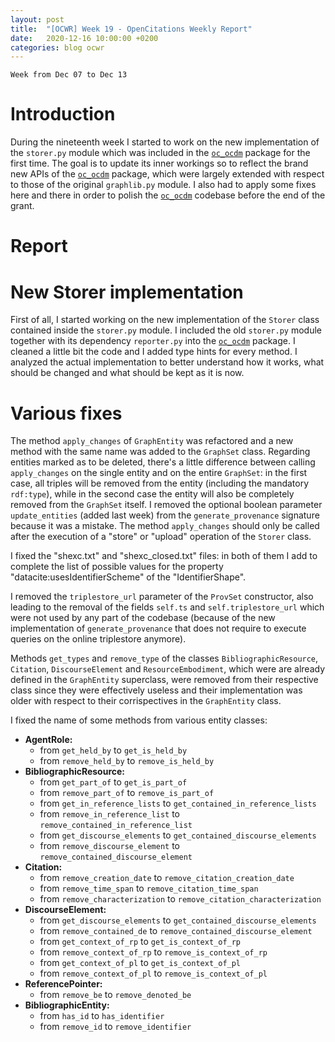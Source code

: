 ```yaml
---
layout: post
title:  "[OCWR] Week 19 - OpenCitations Weekly Report"
date:   2020-12-16 10:00:00 +0200
categories: blog ocwr
---
```

`Week from Dec 07 to Dec 13`

# Introduction
During the nineteenth week I started to work on the new implementation of the `storer.py` module 
which was included in the [`oc_ocdm`][oc_ocdm_github] package for the first time. The goal is to update its inner
workings so to reflect the brand new APIs of the [`oc_ocdm`][oc_ocdm_github] package, which were largely extended with 
respect to those of the original `graphlib.py` module. I also had to apply some fixes here and there
in order to polish the [`oc_ocdm`][oc_ocdm_github] codebase before the end of the grant.

# Report

# New Storer implementation
First of all, I started working on the new implementation of the `Storer` class contained inside the 
`storer.py` module. I included the old `storer.py` module together with its dependency `reporter.py`
into the [`oc_ocdm`][oc_ocdm_github] package. I cleaned a little bit the code and I added type hints
for every method. I analyzed the actual implementation to better understand how it works, what should
be changed and what should be kept as it is now.

# Various fixes
The method `apply_changes` of `GraphEntity` was refactored and a new method with the same name was
added to the `GraphSet` class. Regarding entities marked as to be deleted, there's a little 
difference between calling `apply_changes` on the single entity and on the entire `GraphSet`:
in the first case, all triples will be removed from the entity (including the mandatory `rdf:type`),
while in the second case the entity will also be completely removed from the `GraphSet` itself.
I removed the optional boolean parameter `update_entities` (added last week) from the 
`generate_provenance` signature because it was a mistake. The method `apply_changes` should only be called after the execution of a "store" or "upload" operation of the `Storer` class.

I fixed the "shexc.txt" and "shexc_closed.txt" files: in both of them I add to complete the list
of possible values for the property "datacite:usesIdentifierScheme" of the "IdentifierShape".

I removed the `triplestore_url` parameter of the `ProvSet` constructor, also leading to the removal
of the fields `self.ts` and `self.triplestore_url` which were not used by any part of the codebase
(because of the new implementation of `generate_provenance` that does not require to execute queries
on the online triplestore anymore).

Methods `get_types` and `remove_type` of the classes `BibliographicResource`, `Citation`, 
`DiscourseElement` and `ResourceEmbodiment`, which were are already defined in the `GraphEntity` 
superclass, were removed from their respective class since they were effectively useless and their
implementation was older with respect to their corrispectives in the `GraphEntity` class.

I fixed the name of some methods from various entity classes:
  * **AgentRole:**
    + from `get_held_by` to `get_is_held_by`
    + from `remove_held_by` to `remove_is_held_by`
  * **BibliographicResource:**
    + from `get_part_of` to `get_is_part_of`
    + from `remove_part_of` to `remove_is_part_of`
    + from `get_in_reference_lists` to `get_contained_in_reference_lists`
    + from `remove_in_reference_list` to `remove_contained_in_reference_list`
    + from `get_discourse_elements` to `get_contained_discourse_elements`
    + from `remove_discourse_element` to `remove_contained_discourse_element`
  * **Citation:**
    + from `remove_creation_date` to `remove_citation_creation_date`
    + from `remove_time_span` to `remove_citation_time_span`
    + from `remove_characterization` to `remove_citation_characterization`
  * **DiscourseElement:**
    + from `get_discourse_elements` to `get_contained_discourse_elements`
    + from `remove_contained_de` to `remove_contained_discourse_element`
    + from `get_context_of_rp` to `get_is_context_of_rp`
    + from `remove_context_of_rp` to `remove_is_context_of_rp`
    + from `get_context_of_pl` to `get_is_context_of_pl`
    + from `remove_context_of_pl` to `remove_is_context_of_pl`
  * **ReferencePointer:**
    + from `remove_be` to `remove_denoted_be`
  * **BibliographicEntity:**
    + from `has_id` to `has_identifier`
    + from `remove_id` to `remove_identifier`

[oc_ocdm_github]:      https://github.com/iosonopersia/oc_ocdm
